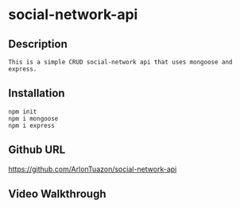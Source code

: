 # social-network-api

## Description
    This is a simple CRUD social-network api that uses mongoose and express. 

## Installation
    npm init
    npm i mongoose
    npm i express

## Github URL
   https://github.com/ArlonTuazon/social-network-api

  
## Video Walkthrough
